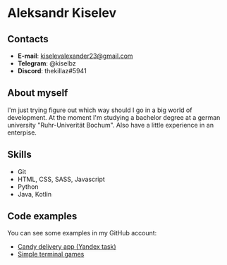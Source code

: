 # Aleksandr Kiselev

## Contacts
- __E-mail__: kiselevalexander23@gmail.com
- __Telegram__: @kiselbz
- __Discord__: thekillaz#5941

## About myself
I'm just trying figure out which way should I go in a big world of development. At the moment I'm studying a bachelor degree at a german university "Ruhr-Univerität Bochum". Also have a little experience in an enterpise.

## Skills
- Git
- HTML, CSS, SASS, Javascript
- Python
- Java, Kotlin

## Code examples
You can see some examples in my GitHub account:
- [Candy delivery app (Yandex task)](https://github.com/kiselz/candy-delivery-app)
- [Simple terminal games](https://github.com/kiselz/brain-games)

